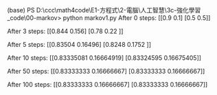 (base) PS D:\ccc\math4code\E1-方程式\2-電腦\人工智慧\3c-強化學習\_code\00-markov> python markov1.py
After 0 steps:
 [[0.9 0.1]
 [0.5 0.5]]

After 3 steps:
 [[0.844 0.156]
 [0.78  0.22 ]]

After 5 steps:
 [[0.83504 0.16496]
 [0.8248  0.1752 ]]

After 10 steps:
 [[0.83335081 0.16664919]
 [0.83324595 0.16675405]]

After 50 steps:
 [[0.83333333 0.16666667]
 [0.83333333 0.16666667]]

After 100 steps:
 [[0.83333333 0.16666667]
 [0.83333333 0.16666667]]